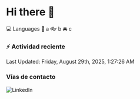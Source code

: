 # Hi there 👋

:computer: Languages
:pencil: a
:eyeglasses: b
:oncoming_automobile: c

### :zap: Actividad reciente
<!--RECENT_ACTIVITY:start-->
<!--RECENT_ACTIVITY:end-->
<!--RECENT_ACTIVITY:last_update-->
Last Updated: Friday, August 29th, 2025, 1:27:26 AM
<!--RECENT_ACTIVITY:last_update_end-->

### Vías de contacto

![LinkedIn](https://www.linkedin.com/in/irving-hernández-226846205/)

